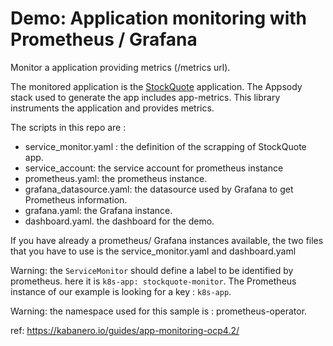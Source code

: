 # Demo:  Application monitoring with Prometheus / Grafana

Monitor a application providing metrics (/metrics url).

The monitored application is the [StockQuote](https://github.com/jtarte/stockquote) application. The Appsody stack used to generate the app includes app-metrics. This library instruments the application and provides metrics.

The scripts in this repo are :
* service_monitor.yaml : the definition of the scrapping of StockQuote app.
* service_account: the service account for prometheus instance
* prometheus.yaml:  the prometheus instance.
* grafana_datasource.yaml: the datasource used by Grafana to get Prometheus information.
* grafana.yaml: the Grafana instance.
* dashboard.yaml. the dashboard for the demo.

If you have already a prometheus/ Grafana instances available, the two files that you have to use is the service_monitor.yaml and dashboard.yaml

Warning: the `ServiceMonitor` should define a label to be identified by prometheus. here it is `k8s-app: stockquote-monitor`. The Prometheus instance of our example is looking for a key : `k8s-app`.

Warning: the namespace used for this sample is : prometheus-operator. 

ref: https://kabanero.io/guides/app-monitoring-ocp4.2/
